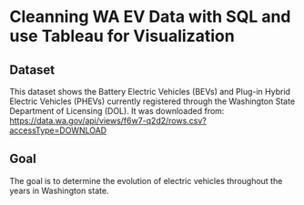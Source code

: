 # Cleanning WA EV Data with SQL and use Tableau for Visualization
## Dataset
This dataset shows the Battery Electric Vehicles (BEVs) and Plug-in Hybrid Electric Vehicles (PHEVs) currently registered through the Washington State Department of Licensing (DOL). It was downloaded from: https://data.wa.gov/api/views/f6w7-q2d2/rows.csv?accessType=DOWNLOAD
## Goal
The goal is to determine the evolution of electric vehicles throughout the years in Washington state.
